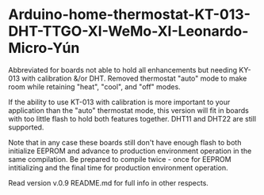# Arduino-home-thermostat-KT-013-DHT-TTGO-XI-WeMo-XI-Leonardo-Micro-Yún
Abbreviated for boards not able to hold all enhancements but needing KY-013 with calibration &amp;/or DHT.  Removed thermostat "auto" mode to make room while retaining "heat", "cool", and "off" modes.

If the ability to use KT-013 with calibration is more important to your application than the "auto" thermostat mode, this version will fit in boards with too little flash to hold both features together.  DHT11 and DHT22 are still supported. 

Note that in any case these boards still don't have enough flash to both initialize EEPROM and advance to production environment operation in the same compilation.  Be prepared to compile twice - once for EEPROM intitializing and the final time for production environment operation.

Read version v.0.9 README.md for full info in other respects.
